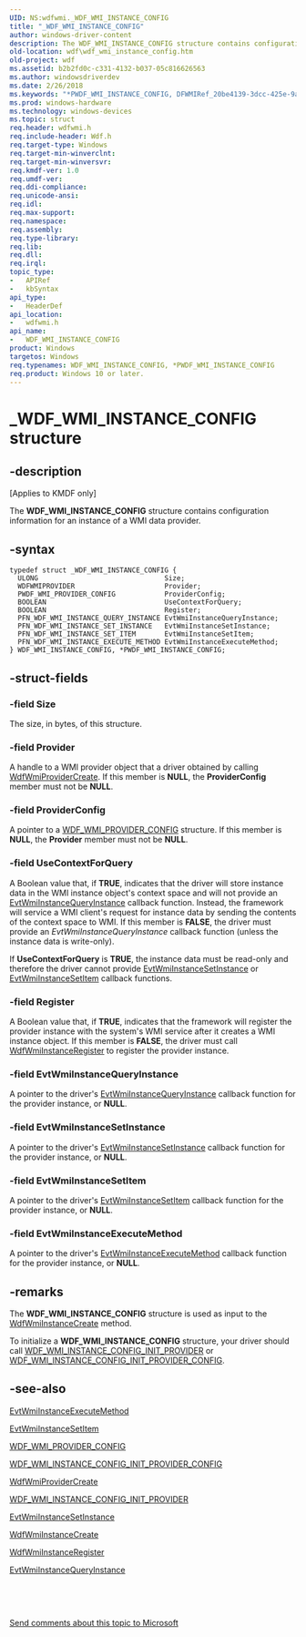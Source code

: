 ```yaml
---
UID: NS:wdfwmi._WDF_WMI_INSTANCE_CONFIG
title: "_WDF_WMI_INSTANCE_CONFIG"
author: windows-driver-content
description: The WDF_WMI_INSTANCE_CONFIG structure contains configuration information for an instance of a WMI data provider.
old-location: wdf\wdf_wmi_instance_config.htm
old-project: wdf
ms.assetid: b2b2fd0c-c331-4132-b037-05c816626563
ms.author: windowsdriverdev
ms.date: 2/26/2018
ms.keywords: "*PWDF_WMI_INSTANCE_CONFIG, DFWMIRef_20be4139-3dcc-425e-9aaf-2851ceb794fb.xml, PWDF_WMI_INSTANCE_CONFIG, PWDF_WMI_INSTANCE_CONFIG structure pointer, WDF_WMI_INSTANCE_CONFIG, WDF_WMI_INSTANCE_CONFIG structure, _WDF_WMI_INSTANCE_CONFIG, kmdf.wdf_wmi_instance_config, wdf.wdf_wmi_instance_config, wdfwmi/PWDF_WMI_INSTANCE_CONFIG, wdfwmi/WDF_WMI_INSTANCE_CONFIG"
ms.prod: windows-hardware
ms.technology: windows-devices
ms.topic: struct
req.header: wdfwmi.h
req.include-header: Wdf.h
req.target-type: Windows
req.target-min-winverclnt: 
req.target-min-winversvr: 
req.kmdf-ver: 1.0
req.umdf-ver: 
req.ddi-compliance: 
req.unicode-ansi: 
req.idl: 
req.max-support: 
req.namespace: 
req.assembly: 
req.type-library: 
req.lib: 
req.dll: 
req.irql: 
topic_type:
-	APIRef
-	kbSyntax
api_type:
-	HeaderDef
api_location:
-	wdfwmi.h
api_name:
-	WDF_WMI_INSTANCE_CONFIG
product: Windows
targetos: Windows
req.typenames: WDF_WMI_INSTANCE_CONFIG, *PWDF_WMI_INSTANCE_CONFIG
req.product: Windows 10 or later.
---
```


# _WDF_WMI_INSTANCE_CONFIG structure


## -description


<p class="CCE_Message">[Applies to KMDF only]

The <b>WDF_WMI_INSTANCE_CONFIG</b> structure contains configuration information for an instance of a WMI data provider.


## -syntax


````
typedef struct _WDF_WMI_INSTANCE_CONFIG {
  ULONG                               Size;
  WDFWMIPROVIDER                      Provider;
  PWDF_WMI_PROVIDER_CONFIG            ProviderConfig;
  BOOLEAN                             UseContextForQuery;
  BOOLEAN                             Register;
  PFN_WDF_WMI_INSTANCE_QUERY_INSTANCE EvtWmiInstanceQueryInstance;
  PFN_WDF_WMI_INSTANCE_SET_INSTANCE   EvtWmiInstanceSetInstance;
  PFN_WDF_WMI_INSTANCE_SET_ITEM       EvtWmiInstanceSetItem;
  PFN_WDF_WMI_INSTANCE_EXECUTE_METHOD EvtWmiInstanceExecuteMethod;
} WDF_WMI_INSTANCE_CONFIG, *PWDF_WMI_INSTANCE_CONFIG;
````


## -struct-fields




### -field Size

The size, in bytes, of this structure.


### -field Provider

A handle to a WMI provider object that a driver obtained by calling <a href="..\wdfwmi\nf-wdfwmi-wdfwmiprovidercreate.md">WdfWmiProviderCreate</a>. If this member is <b>NULL</b>, the <b>ProviderConfig</b> member must not be <b>NULL</b>.


### -field ProviderConfig

A pointer to a <a href="..\wdfwmi\ns-wdfwmi-_wdf_wmi_provider_config.md">WDF_WMI_PROVIDER_CONFIG</a> structure. If this member is <b>NULL</b>, the <b>Provider</b> member must not be <b>NULL</b>.


### -field UseContextForQuery

A Boolean value that, if <b>TRUE</b>, indicates that the driver will store instance data in the WMI instance object's context space and will not provide an <a href="..\wdfwmi\nc-wdfwmi-evt_wdf_wmi_instance_query_instance.md">EvtWmiInstanceQueryInstance</a> callback function. Instead, the framework will service a WMI client's request for instance data by sending the contents of the context space to WMI. If this member is <b>FALSE</b>, the driver must provide an <i>EvtWmiInstanceQueryInstance</i> callback function (unless the instance data is write-only).

If <b>UseContextForQuery</b> is <b>TRUE</b>, the instance data must be read-only and therefore the driver cannot provide <a href="..\wdfwmi\nc-wdfwmi-evt_wdf_wmi_instance_set_instance.md">EvtWmiInstanceSetInstance</a> or <a href="..\wdfwmi\nc-wdfwmi-evt_wdf_wmi_instance_set_item.md">EvtWmiInstanceSetItem</a> callback functions.


### -field Register

A Boolean value that, if <b>TRUE</b>, indicates that the framework will register the provider instance with the system's WMI service after it creates a WMI instance object. If this member is <b>FALSE</b>, the driver must call <a href="..\wdfwmi\nf-wdfwmi-wdfwmiinstanceregister.md">WdfWmiInstanceRegister</a> to register the provider instance. 


### -field EvtWmiInstanceQueryInstance

A pointer to the driver's <a href="..\wdfwmi\nc-wdfwmi-evt_wdf_wmi_instance_query_instance.md">EvtWmiInstanceQueryInstance</a> callback function for the provider instance, or <b>NULL</b>.


### -field EvtWmiInstanceSetInstance

A pointer to the driver's <a href="..\wdfwmi\nc-wdfwmi-evt_wdf_wmi_instance_set_instance.md">EvtWmiInstanceSetInstance</a> callback function for the provider instance, or <b>NULL</b>.


### -field EvtWmiInstanceSetItem

A pointer to the driver's <a href="..\wdfwmi\nc-wdfwmi-evt_wdf_wmi_instance_set_item.md">EvtWmiInstanceSetItem</a> callback function for the provider instance, or <b>NULL</b>.


### -field EvtWmiInstanceExecuteMethod

A pointer to the driver's <a href="..\wdfwmi\nc-wdfwmi-evt_wdf_wmi_instance_execute_method.md">EvtWmiInstanceExecuteMethod</a> callback function for the provider instance, or <b>NULL</b>.


## -remarks



The <b>WDF_WMI_INSTANCE_CONFIG</b> structure is used as input to the <a href="..\wdfwmi\nf-wdfwmi-wdfwmiinstancecreate.md">WdfWmiInstanceCreate</a> method.

To initialize a <b>WDF_WMI_INSTANCE_CONFIG</b> structure, your driver should call <a href="..\wdfwmi\nf-wdfwmi-wdf_wmi_instance_config_init_provider.md">WDF_WMI_INSTANCE_CONFIG_INIT_PROVIDER</a> or <a href="..\wdfwmi\nf-wdfwmi-wdf_wmi_instance_config_init_provider_config.md">WDF_WMI_INSTANCE_CONFIG_INIT_PROVIDER_CONFIG</a>.




## -see-also

<a href="..\wdfwmi\nc-wdfwmi-evt_wdf_wmi_instance_execute_method.md">EvtWmiInstanceExecuteMethod</a>



<a href="..\wdfwmi\nc-wdfwmi-evt_wdf_wmi_instance_set_item.md">EvtWmiInstanceSetItem</a>



<a href="..\wdfwmi\ns-wdfwmi-_wdf_wmi_provider_config.md">WDF_WMI_PROVIDER_CONFIG</a>



<a href="..\wdfwmi\nf-wdfwmi-wdf_wmi_instance_config_init_provider_config.md">WDF_WMI_INSTANCE_CONFIG_INIT_PROVIDER_CONFIG</a>



<a href="..\wdfwmi\nf-wdfwmi-wdfwmiprovidercreate.md">WdfWmiProviderCreate</a>



<a href="..\wdfwmi\nf-wdfwmi-wdf_wmi_instance_config_init_provider.md">WDF_WMI_INSTANCE_CONFIG_INIT_PROVIDER</a>



<a href="..\wdfwmi\nc-wdfwmi-evt_wdf_wmi_instance_set_instance.md">EvtWmiInstanceSetInstance</a>



<a href="..\wdfwmi\nf-wdfwmi-wdfwmiinstancecreate.md">WdfWmiInstanceCreate</a>



<a href="..\wdfwmi\nf-wdfwmi-wdfwmiinstanceregister.md">WdfWmiInstanceRegister</a>



<a href="..\wdfwmi\nc-wdfwmi-evt_wdf_wmi_instance_query_instance.md">EvtWmiInstanceQueryInstance</a>



 

 

<a href="mailto:wsddocfb@microsoft.com?subject=Documentation%20feedback [wdf\wdf]:%20WDF_WMI_INSTANCE_CONFIG structure%20 RELEASE:%20(2/26/2018)&amp;body=%0A%0APRIVACY STATEMENT%0A%0AWe use your feedback to improve the documentation. We don't use your email address for any other purpose, and we'll remove your email address from our system after the issue that you're reporting is fixed. While we're working to fix this issue, we might send you an email message to ask for more info. Later, we might also send you an email message to let you know that we've addressed your feedback.%0A%0AFor more info about Microsoft's privacy policy, see http://privacy.microsoft.com/en-us/default.aspx." title="Send comments about this topic to Microsoft">Send comments about this topic to Microsoft</a>

